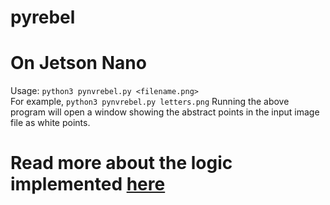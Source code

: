 # pyrebel
# On Jetson Nano
Usage:
```python3 pynvrebel.py <filename.png> ```<br>
For example, 
```python3 pynvrebel.py letters.png```
Running the above program will open a window showing the abstract points in the input image file as white points.
# Read more about the logic implemented <a href="https://github.com/ps-nithin/pyrebel/blob/main/abstract.pdf">here</a>

